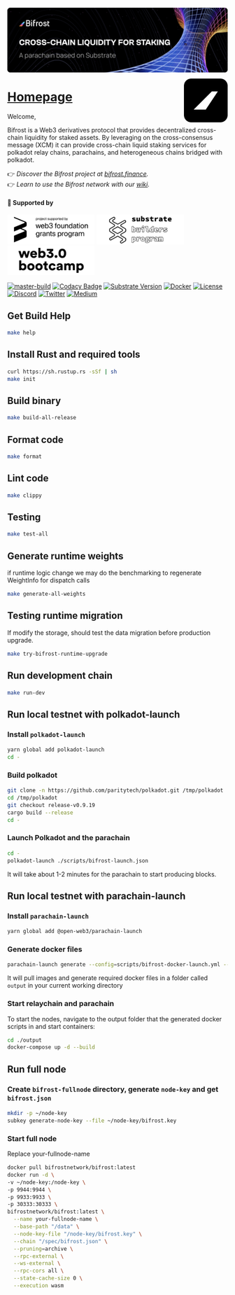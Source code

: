 <a href="https://bifrost.finance"><img align="center" src="./docs/res/readme/bifrost-banner.svg" alt="Bifrost Banner"/></a>

<a href="https://bifrost.finance"><img align="right" width="100" src="./docs/res/readme/bifrost-black-logo.svg" alt="Bifrost Logo"/></a>

<h1 align="left"><a href="https://bifrost.finance">Homepage</a></h1>

Welcome,

Bifrost is a Web3 derivatives protocol that provides decentralized cross-chain liquidity for staked assets. By leveraging on the cross-consensus message (XCM) it can provide cross-chain liquid staking services for polkadot relay chains, parachains, and heterogeneous chains bridged with polkadot.

👉 *Discover the Bifrost project at [bifrost.finance](https://bifrost.finance/).*  
👉 *Learn to use the Bifrost network with our [wiki](https://wiki.bifrost.finance/network).*  

<h4>🐣 Supported by</h4>

<p align="left">
  <a href="https://web3.foundation/grants"><img src="docs/res/readme/web3-foundation-grant.svg" width="200" alt="Web3 Foundation Grants"></a>
  <a href="https://www.substrate.io/builders-program"><img src="docs/res/readme/substrate-builder.svg" width="200" alt="Substrate Builders Program"></a>
  <a href="https://bootcamp.web3.foundation/"><img src="docs/res/readme/web3-bootcamp.svg" width="200" alt="Web3 Bootcamp"></a>
</p>

[![master-build](https://img.shields.io/github/workflow/status/bifrost-finance/bifrost/master-build/master)](https://github.com/bifrost-finance/bifrost/actions)
[![Codacy Badge](https://app.codacy.com/project/badge/Grade/acec53276777415593c2b02b2200f62e)](https://www.codacy.com/gh/bifrost-finance/bifrost?utm_source=github.com&amp;utm_medium=referral&amp;utm_content=bifrost-finance/bifrost&amp;utm_campaign=Badge_Grade)
[![Substrate Version](https://img.shields.io/badge/Substrate-3.0.0-brightgreen?logo=Parity%20Substrate)](https://github.com/paritytech/substrate)
[![Docker](https://img.shields.io/badge/Docker-v0.4.0-brightgreen?logo=Docker)](https://hub.docker.com/repository/docker/bifrostnetwork/bifrost)
[![License](https://img.shields.io/github/license/bifrost-finance/bifrost?color=blue)](https://github.com/bifrost-finance/bifrost/blob/master/LICENSE)
[![Discord](https://img.shields.io/badge/-Discord-5c5c5c?logo=Discord)](https://discord.gg/bifrost-finance)
[![Twitter](https://img.shields.io/badge/-Twitter-5c5c5c?logo=Twitter)](https://twitter.com/bifrost_finance)
[![Medium](https://img.shields.io/badge/-Medium-5c5c5c?logo=Medium)](https://medium.com/bifrost-finance)

## Get Build Help

```sh
make help
```

## Install Rust and required tools

```bash
curl https://sh.rustup.rs -sSf | sh
make init
```

## Build binary

```bash
make build-all-release
```

## Format code

```sh
make format
```

## Lint code

```sh
make clippy
```

## Testing

```bash
make test-all
```

## Generate runtime weights

if runtime logic change we may do the benchmarking to regenerate WeightInfo for dispatch calls

```bash
make generate-all-weights
```

## Testing runtime migration

If modify the storage, should test the data migration before production upgrade.

```bash
make try-bifrost-runtime-upgrade
```

## Run development chain

```bash
make run-dev
```

## Run local testnet with polkadot-launch

### Install `polkadot-launch`

```bash
yarn global add polkadot-launch
cd -
```

### Build polkadot

```bash
git clone -n https://github.com/paritytech/polkadot.git /tmp/polkadot
cd /tmp/polkadot
git checkout release-v0.9.19
cargo build --release
cd -
```

### Launch Polkadot and the parachain

```bash
cd -
polkadot-launch ./scripts/bifrost-launch.json
```

It will take about 1-2 minutes for the parachain to start producing blocks.

## Run local testnet with parachain-launch

### Install `parachain-launch`

```sh
yarn global add @open-web3/parachain-launch
```

### Generate docker files

```sh
parachain-launch generate --config=scripts/bifrost-docker-launch.yml --yes
```

It will pull images and generate required docker files in a folder called `output` in your current working directory

### Start relaychain and parachain

To start the nodes, navigate to the output folder that the generated docker scripts in and start containers:

```sh
cd ./output
docker-compose up -d --build
```

## Run full node

### Create `bifrost-fullnode` directory, generate `node-key` and get `bifrost.json`

```sh
mkdir -p ~/node-key
subkey generate-node-key --file ~/node-key/bifrost.key
```

### Start full node

Replace your-fullnode-name

```sh
docker pull bifrostnetwork/bifrost:latest
docker run -d \
-v ~/node-key:/node-key \
-p 9944:9944 \
-p 9933:9933 \
-p 30333:30333 \
bifrostnetwork/bifrost:latest \
  --name your-fullnode-name \
  --base-path "/data" \
  --node-key-file "/node-key/bifrost.key" \
  --chain "/spec/bifrost.json" \
  --pruning=archive \
  --rpc-external \
  --ws-external \
  --rpc-cors all \
  --state-cache-size 0 \
  --execution wasm
```
